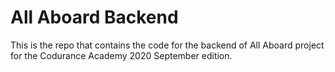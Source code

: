 # All Aboard Backend

This is the repo that contains the code for the backend of All Aboard project for the Codurance Academy 2020 September edition.

 